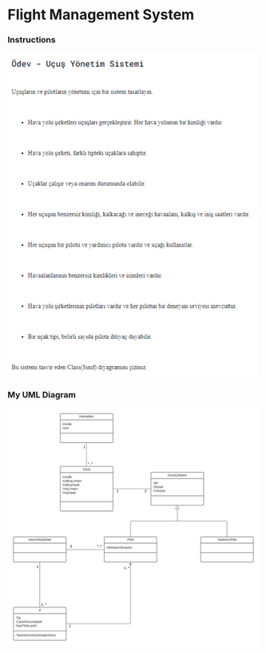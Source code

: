 # Flight Management System

### Instructions

<img src="instructions.png" alt="instructions" width=500/>

### My UML Diagram

<img src="hw3.png" alt="airline management system"/>
